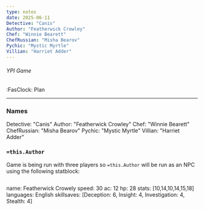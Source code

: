 ```yaml
---
type: notes
date: 2025-06-11
Detective: "Canis"
Author: "Featherwick Crowley"
Chef: "Winnie Bearett"
ChefRussian: "Misha Bearov"
Pychic: "Mystic Myrtle"
Villian: "Harriet Adder"
---
```

###### YPI Game
<span class="sub2">:FasClock: Plan</span>

---


### Names

Detective: "Canis"
Author: "Featherwick Crowley"
Chef: "Winnie Bearett"
ChefRussian: "Misha Bearov"
Pychic: "Mystic Myrtle"
Villian: "Harriet Adder"

### `=this.Author`

Game is being run with three players so `=this.Author` will be run as an NPC using the following statblock:

>```statblock
name: Featherwick Crowely
speed: 30
ac: 12
hp: 28
stats: [10,14,10,14,15,18]
languages: English
skillsaves: [Deception: 6, Insight: 4, Investigation: 4, Stealth: 4]

